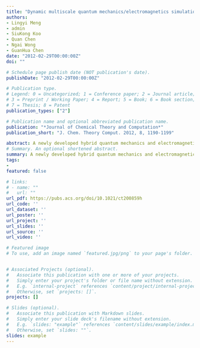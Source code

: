 ```yaml
---
title: "Dynamic multiscale quantum mechanics/electromagnetics simulation method"
authors:
- Lingyi Meng
- admin
- SiuKong Koo
- Quan Chen
- Ngai Wong
- GuanHua Chen
date: "2012-02-29T00:00:00Z"
doi: ""

# Schedule page publish date (NOT publication's date).
publishDate: "2012-02-29T00:00:00Z"

# Publication type.
# Legend: 0 = Uncategorized; 1 = Conference paper; 2 = Journal article;
# 3 = Preprint / Working Paper; 4 = Report; 5 = Book; 6 = Book section;
# 7 = Thesis; 8 = Patent
publication_types: ["2"]

# Publication name and optional abbreviated publication name.
publication: "*Journal of Chemical Theory and Computation*"
publication_short: "J. Chem. Theory Comput. 2012, 8, 1190-1199"

abstract: A newly developed hybrid quantum mechanics and electromagnetics (QM/EM) method [Yam et al. Phys. Chem. Chem. Phys.2011, 13, 14365] is generalized to simulate the real time dynamics. Instead of the electric and magnetic fields, the scalar and vector potentials are used to integrate Maxwell’s equations in the time domain. The TDDFT-NEGF-EOM method [Zheng et al. Phys. Rev. B2007, 75, 195127] is employed to simulate the electronic dynamics in the quantum mechanical region. By allowing the penetration of a classical electromagnetic wave into the quantum mechanical region, the electromagnetic wave for the entire simulating region can be determined consistently by solving Maxwell’s equations. The transient potential distributions and current density at the interface between quantum mechanical and classical regions are employed as the boundary conditions for the quantum mechanical and electromagnetic simulations, respectively. Charge distribution, current density, and potentials at different temporal steps and spatial scales are integrated seamlessly within a unified computational framework.
# Summary. An optional shortened abstract.
summary: A newly developed hybrid quantum mechanics and electromagnetics (QM/EM) method [Yam et al. Phys. Chem. Chem. Phys.2011, 13, 14365] is generalized to simulate the real time dynamics. Instead of the electric and magnetic fields, the scalar and vector potentials are used to integrate Maxwell’s equations in the time domain. The TDDFT-NEGF-EOM method [Zheng et al. Phys. Rev. B2007, 75, 195127] is employed to simulate the electronic dynamics in the quantum mechanical region. By allowing the penetration of a classical electromagnetic wave into the quantum mechanical region, the electromagnetic wave for the entire simulating region can be determined consistently by solving Maxwell’s equations. The transient potential distributions and current density at the interface between quantum mechanical and classical regions are employed as the boundary conditions for the quantum mechanical and electromagnetic simulations, respectively. Charge distribution, current density, and potentials at different temporal steps and spatial scales are integrated seamlessly within a unified computational framework.
tags:
-
featured: false

# links:
# - name: ""
#   url: ""
url_pdf: https://pubs.acs.org/doi/10.1021/ct200859h
url_code: ''
url_dataset: ''
url_poster: ''
url_project: ''
url_slides: ''
url_source: ''
url_video: ''

# Featured image
# To use, add an image named `featured.jpg/png` to your page's folder. 


# Associated Projects (optional).
#   Associate this publication with one or more of your projects.
#   Simply enter your project's folder or file name without extension.
#   E.g. `internal-project` references `content/project/internal-project/index.md`.
#   Otherwise, set `projects: []`.
projects: []

# Slides (optional).
#   Associate this publication with Markdown slides.
#   Simply enter your slide deck's filename without extension.
#   E.g. `slides: "example"` references `content/slides/example/index.md`.
#   Otherwise, set `slides: ""`.
slides: example
---
```




